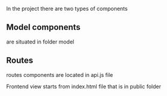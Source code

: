 In the project there are two types of components
## Model components
are situated in folder model

## Routes
routes components are located in api.js file

Frontend view starts from index.html file that is in public folder
